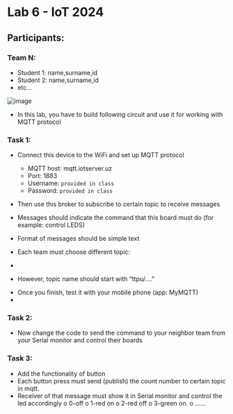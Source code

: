# Lab 6 - IoT 2024

## Participants:

### Team N: 

* Student 1: name,surname,id
* Student 2: name,surname,id
* etc...

![image](https://github.com/user-attachments/assets/9f94b187-9fac-4146-b95c-6dae9a4684d9)

* In this lab, you have to build following circuit and use it for working with MQTT protocol

### Task 1:
- Connect this device to the WiFi and set up MQTT protocol
  - MQTT host: mqtt.iotserver.uz
  - Port: 1883
  - Username: `provided in class`
  - Password: `provided in class`
    
- Then use this broker to subscribe to certain topic to receive messages
- Messages should indicate the command that this board must do (for example: control LEDS)
- Format of messages should be simple text
- Each team must choose different topic:
- 
* However, topic name should start with “ttpu/….”
- Once you finish, test it with your mobile phone (app: MyMQTT)
-
### Task 2:
- Now change the code to send the command to your neighbor team from your Serial monitor and control
their boards


### Task 3:
- Add the functionality of button
- Each button press must send (publish) the count number to certain topic in mqtt.
- Receiver of that message must show it in Serial monitor and control the led accordingly
o 0-off
o 1-red on
o 2-red off
o 3-green on.
o ……
